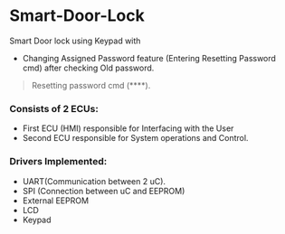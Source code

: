 # Smart-Door-Lock
Smart Door lock using Keypad with
- Changing Assigned Password feature (Entering Resetting Password cmd) after checking Old password.
> Resetting password cmd (****).
### Consists of 2 ECUs: 
* First ECU (HMI) responsible for Interfacing with the User
* Second ECU responsible for System operations and Control.
### Drivers Implemented:
- UART(Communication between 2 uC).
- SPI (Connection between uC and EEPROM)
- External EEPROM
- LCD
- Keypad
